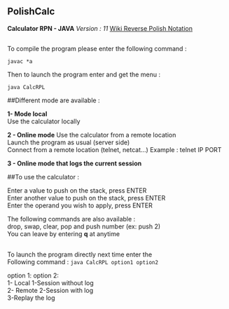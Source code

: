 ## PolishCalc

**Calculator RPN - JAVA** *Version : 11*
[Wiki Reverse Polish Notation](https://en.wikipedia.org/wiki/Reverse_Polish_notation)

##
To compile the program please enter the following command :

```javac *a```

Then to launch the program enter and get the menu :

```java CalcRPL```

##Different mode are available :                        
   
   **1- Mode local**                                         
        Use the calculator locally
        
   **2 - Online mode**
        Use the calculator from a remote location          
        Launch the program as usual (server side)         
        Connect from a remote location (telnet, netcat...) 
        Example : telnet IP PORT   
   
   **3 - Online mode that logs the current session**         

##To use the calculator :

Enter a value to push on the stack, press ENTER      
Enter another value to push on the stack, press ENTER  
Enter the operand you wish to apply, press ENTER      

The following commands are also available :         
drop, swap, clear, pop and push number (ex: push 2)  
You can leave by entering **q** at anytime                 
##                                                         
To launch the program directly next time enter the       
Following command : ```java CalcRPL option1 option2```
                                                        
   option 1:          option 2:                           
   1- Local           1-Session without log             
   2- Remote          2-Session with log              
                      3-Replay the log              

